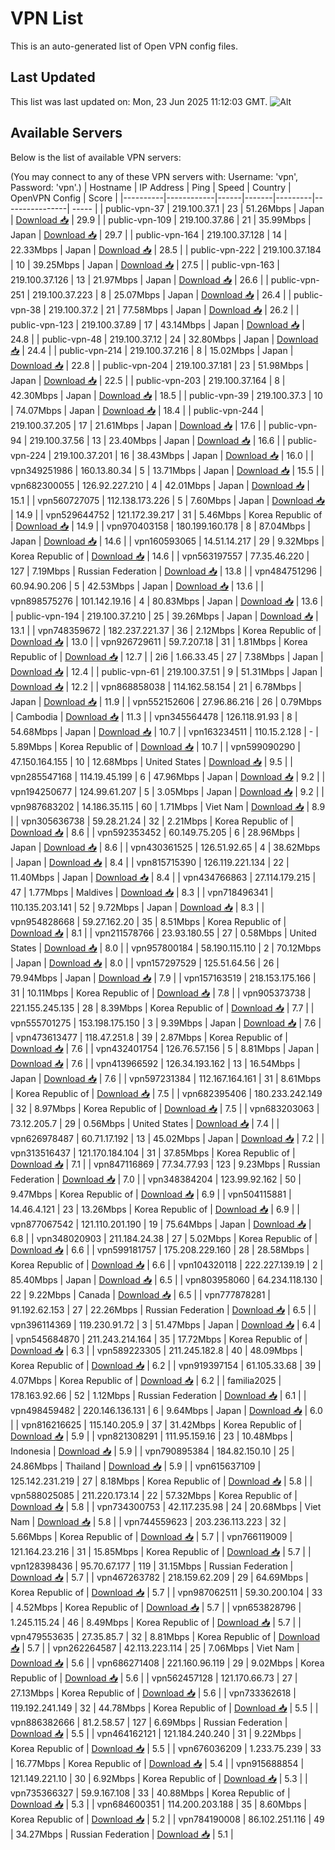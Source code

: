 # VPN List

This is an auto-generated list of Open VPN config files.

## Last Updated

This list was last updated on: Mon, 23 Jun 2025 11:12:03 GMT.
![Alt](https://repobeats.axiom.co/api/embed/186b98318ef1479477931607c1ad7d823f12451f.svg "Repobeats analytics image")

## Available Servers

Below is the list of available VPN servers:

(You may connect to any of these VPN servers with: Username: 'vpn', Password: 'vpn'.)
| Hostname | IP Address | Ping | Speed | Country | OpenVPN Config | Score |
|----------|------------|------|-------|---------|----------------| ----- |
| public-vpn-37 | 219.100.37.1 | 23 | 51.26Mbps | Japan | [Download 📥](./configs/server_0_JP.ovpn) | 29.9 |
| public-vpn-109 | 219.100.37.86 | 21 | 35.99Mbps | Japan | [Download 📥](./configs/server_1_JP.ovpn) | 29.7 |
| public-vpn-164 | 219.100.37.128 | 14 | 22.33Mbps | Japan | [Download 📥](./configs/server_2_JP.ovpn) | 28.5 |
| public-vpn-222 | 219.100.37.184 | 10 | 39.25Mbps | Japan | [Download 📥](./configs/server_3_JP.ovpn) | 27.5 |
| public-vpn-163 | 219.100.37.126 | 13 | 21.97Mbps | Japan | [Download 📥](./configs/server_4_JP.ovpn) | 26.6 |
| public-vpn-251 | 219.100.37.223 | 8 | 25.07Mbps | Japan | [Download 📥](./configs/server_5_JP.ovpn) | 26.4 |
| public-vpn-38 | 219.100.37.2 | 21 | 77.58Mbps | Japan | [Download 📥](./configs/server_6_JP.ovpn) | 26.2 |
| public-vpn-123 | 219.100.37.89 | 17 | 43.14Mbps | Japan | [Download 📥](./configs/server_7_JP.ovpn) | 24.8 |
| public-vpn-48 | 219.100.37.12 | 24 | 32.80Mbps | Japan | [Download 📥](./configs/server_8_JP.ovpn) | 24.4 |
| public-vpn-214 | 219.100.37.216 | 8 | 15.02Mbps | Japan | [Download 📥](./configs/server_9_JP.ovpn) | 22.8 |
| public-vpn-204 | 219.100.37.181 | 23 | 51.98Mbps | Japan | [Download 📥](./configs/server_10_JP.ovpn) | 22.5 |
| public-vpn-203 | 219.100.37.164 | 8 | 42.30Mbps | Japan | [Download 📥](./configs/server_11_JP.ovpn) | 18.5 |
| public-vpn-39 | 219.100.37.3 | 10 | 74.07Mbps | Japan | [Download 📥](./configs/server_12_JP.ovpn) | 18.4 |
| public-vpn-244 | 219.100.37.205 | 17 | 21.61Mbps | Japan | [Download 📥](./configs/server_13_JP.ovpn) | 17.6 |
| public-vpn-94 | 219.100.37.56 | 13 | 23.40Mbps | Japan | [Download 📥](./configs/server_14_JP.ovpn) | 16.6 |
| public-vpn-224 | 219.100.37.201 | 16 | 38.43Mbps | Japan | [Download 📥](./configs/server_15_JP.ovpn) | 16.0 |
| vpn349251986 | 160.13.80.34 | 5 | 13.71Mbps | Japan | [Download 📥](./configs/server_16_JP.ovpn) | 15.5 |
| vpn682300055 | 126.92.227.210 | 4 | 42.01Mbps | Japan | [Download 📥](./configs/server_17_JP.ovpn) | 15.1 |
| vpn560727075 | 112.138.173.226 | 5 | 7.60Mbps | Japan | [Download 📥](./configs/server_18_JP.ovpn) | 14.9 |
| vpn529644752 | 121.172.39.217 | 31 | 5.46Mbps | Korea Republic of | [Download 📥](./configs/server_19_KR.ovpn) | 14.9 |
| vpn970403158 | 180.199.160.178 | 8 | 87.04Mbps | Japan | [Download 📥](./configs/server_20_JP.ovpn) | 14.6 |
| vpn160593065 | 14.51.14.217 | 29 | 9.32Mbps | Korea Republic of | [Download 📥](./configs/server_21_KR.ovpn) | 14.6 |
| vpn563197557 | 77.35.46.220 | 127 | 7.19Mbps | Russian Federation | [Download 📥](./configs/server_22_RU.ovpn) | 13.8 |
| vpn484751296 | 60.94.90.206 | 5 | 42.53Mbps | Japan | [Download 📥](./configs/server_23_JP.ovpn) | 13.6 |
| vpn898575276 | 101.142.19.16 | 4 | 80.83Mbps | Japan | [Download 📥](./configs/server_24_JP.ovpn) | 13.6 |
| public-vpn-194 | 219.100.37.210 | 25 | 39.26Mbps | Japan | [Download 📥](./configs/server_25_JP.ovpn) | 13.1 |
| vpn748359672 | 182.237.221.37 | 36 | 2.12Mbps | Korea Republic of | [Download 📥](./configs/server_26_KR.ovpn) | 13.0 |
| vpn926729611 | 59.7.207.18 | 31 | 1.81Mbps | Korea Republic of | [Download 📥](./configs/server_27_KR.ovpn) | 12.7 |
| 2i6 | 1.66.33.45 | 27 | 7.38Mbps | Japan | [Download 📥](./configs/server_28_JP.ovpn) | 12.4 |
| public-vpn-61 | 219.100.37.51 | 9 | 51.31Mbps | Japan | [Download 📥](./configs/server_29_JP.ovpn) | 12.2 |
| vpn868858038 | 114.162.58.154 | 21 | 6.78Mbps | Japan | [Download 📥](./configs/server_30_JP.ovpn) | 11.9 |
| vpn552152606 | 27.96.86.216 | 26 | 0.79Mbps | Cambodia | [Download 📥](./configs/server_31_KH.ovpn) | 11.3 |
| vpn345564478 | 126.118.91.93 | 8 | 54.68Mbps | Japan | [Download 📥](./configs/server_32_JP.ovpn) | 10.7 |
| vpn163234511 | 110.15.2.128 | - | 5.89Mbps | Korea Republic of | [Download 📥](./configs/server_33_KR.ovpn) | 10.7 |
| vpn599090290 | 47.150.164.155 | 10 | 12.68Mbps | United States | [Download 📥](./configs/server_34_US.ovpn) | 9.5 |
| vpn285547168 | 114.19.45.199 | 6 | 47.96Mbps | Japan | [Download 📥](./configs/server_35_JP.ovpn) | 9.2 |
| vpn194250677 | 124.99.61.207 | 5 | 3.05Mbps | Japan | [Download 📥](./configs/server_36_JP.ovpn) | 9.2 |
| vpn987683202 | 14.186.35.115 | 60 | 1.71Mbps | Viet Nam | [Download 📥](./configs/server_37_VN.ovpn) | 8.9 |
| vpn305636738 | 59.28.21.24 | 32 | 2.21Mbps | Korea Republic of | [Download 📥](./configs/server_38_KR.ovpn) | 8.6 |
| vpn592353452 | 60.149.75.205 | 6 | 28.96Mbps | Japan | [Download 📥](./configs/server_39_JP.ovpn) | 8.6 |
| vpn430361525 | 126.51.92.65 | 4 | 38.62Mbps | Japan | [Download 📥](./configs/server_40_JP.ovpn) | 8.4 |
| vpn815715390 | 126.119.221.134 | 22 | 11.40Mbps | Japan | [Download 📥](./configs/server_41_JP.ovpn) | 8.4 |
| vpn434766863 | 27.114.179.215 | 47 | 1.77Mbps | Maldives | [Download 📥](./configs/server_42_MV.ovpn) | 8.3 |
| vpn718496341 | 110.135.203.141 | 52 | 9.72Mbps | Japan | [Download 📥](./configs/server_43_JP.ovpn) | 8.3 |
| vpn954828668 | 59.27.162.20 | 35 | 8.51Mbps | Korea Republic of | [Download 📥](./configs/server_44_KR.ovpn) | 8.1 |
| vpn211578766 | 23.93.180.55 | 27 | 0.58Mbps | United States | [Download 📥](./configs/server_45_US.ovpn) | 8.0 |
| vpn957800184 | 58.190.115.110 | 2 | 70.12Mbps | Japan | [Download 📥](./configs/server_46_JP.ovpn) | 8.0 |
| vpn157297529 | 125.51.64.56 | 26 | 79.94Mbps | Japan | [Download 📥](./configs/server_47_JP.ovpn) | 7.9 |
| vpn157163519 | 218.153.175.166 | 31 | 10.11Mbps | Korea Republic of | [Download 📥](./configs/server_48_KR.ovpn) | 7.8 |
| vpn905373738 | 221.155.245.135 | 28 | 8.39Mbps | Korea Republic of | [Download 📥](./configs/server_49_KR.ovpn) | 7.7 |
| vpn555701275 | 153.198.175.150 | 3 | 9.39Mbps | Japan | [Download 📥](./configs/server_50_JP.ovpn) | 7.6 |
| vpn473613477 | 118.47.251.8 | 39 | 2.87Mbps | Korea Republic of | [Download 📥](./configs/server_51_KR.ovpn) | 7.6 |
| vpn432401754 | 126.76.57.156 | 5 | 8.81Mbps | Japan | [Download 📥](./configs/server_52_JP.ovpn) | 7.6 |
| vpn413966592 | 126.34.193.162 | 13 | 16.54Mbps | Japan | [Download 📥](./configs/server_53_JP.ovpn) | 7.6 |
| vpn597231384 | 112.167.164.161 | 31 | 8.61Mbps | Korea Republic of | [Download 📥](./configs/server_54_KR.ovpn) | 7.5 |
| vpn682395406 | 180.233.242.149 | 32 | 8.97Mbps | Korea Republic of | [Download 📥](./configs/server_55_KR.ovpn) | 7.5 |
| vpn683203063 | 73.12.205.7 | 29 | 0.56Mbps | United States | [Download 📥](./configs/server_56_US.ovpn) | 7.4 |
| vpn626978487 | 60.71.17.192 | 13 | 45.02Mbps | Japan | [Download 📥](./configs/server_57_JP.ovpn) | 7.2 |
| vpn313516437 | 121.170.184.104 | 31 | 37.85Mbps | Korea Republic of | [Download 📥](./configs/server_58_KR.ovpn) | 7.1 |
| vpn847116869 | 77.34.77.93 | 123 | 9.23Mbps | Russian Federation | [Download 📥](./configs/server_59_RU.ovpn) | 7.0 |
| vpn348384204 | 123.99.92.162 | 50 | 9.47Mbps | Korea Republic of | [Download 📥](./configs/server_60_KR.ovpn) | 6.9 |
| vpn504115881 | 14.46.4.121 | 23 | 13.26Mbps | Korea Republic of | [Download 📥](./configs/server_61_KR.ovpn) | 6.9 |
| vpn877067542 | 121.110.201.190 | 19 | 75.64Mbps | Japan | [Download 📥](./configs/server_62_JP.ovpn) | 6.8 |
| vpn348020903 | 211.184.24.38 | 27 | 5.02Mbps | Korea Republic of | [Download 📥](./configs/server_63_KR.ovpn) | 6.6 |
| vpn599181757 | 175.208.229.160 | 28 | 28.58Mbps | Korea Republic of | [Download 📥](./configs/server_64_KR.ovpn) | 6.6 |
| vpn104320118 | 222.227.139.19 | 2 | 85.40Mbps | Japan | [Download 📥](./configs/server_65_JP.ovpn) | 6.5 |
| vpn803958060 | 64.234.118.130 | 22 | 9.22Mbps | Canada | [Download 📥](./configs/server_66_CA.ovpn) | 6.5 |
| vpn777878281 | 91.192.62.153 | 27 | 22.26Mbps | Russian Federation | [Download 📥](./configs/server_67_RU.ovpn) | 6.5 |
| vpn396114369 | 119.230.91.72 | 3 | 51.47Mbps | Japan | [Download 📥](./configs/server_68_JP.ovpn) | 6.4 |
| vpn545684870 | 211.243.214.164 | 35 | 17.72Mbps | Korea Republic of | [Download 📥](./configs/server_69_KR.ovpn) | 6.3 |
| vpn589223305 | 211.245.182.8 | 40 | 48.09Mbps | Korea Republic of | [Download 📥](./configs/server_70_KR.ovpn) | 6.2 |
| vpn919397154 | 61.105.33.68 | 39 | 4.07Mbps | Korea Republic of | [Download 📥](./configs/server_71_KR.ovpn) | 6.2 |
| familia2025 | 178.163.92.66 | 52 | 1.12Mbps | Russian Federation | [Download 📥](./configs/server_72_RU.ovpn) | 6.1 |
| vpn498459482 | 220.146.136.131 | 6 | 9.64Mbps | Japan | [Download 📥](./configs/server_73_JP.ovpn) | 6.0 |
| vpn816216625 | 115.140.205.9 | 37 | 31.42Mbps | Korea Republic of | [Download 📥](./configs/server_74_KR.ovpn) | 5.9 |
| vpn821308291 | 111.95.159.16 | 23 | 10.48Mbps | Indonesia | [Download 📥](./configs/server_75_ID.ovpn) | 5.9 |
| vpn790895384 | 184.82.150.10 | 25 | 24.86Mbps | Thailand | [Download 📥](./configs/server_76_TH.ovpn) | 5.9 |
| vpn615637109 | 125.142.231.219 | 27 | 8.18Mbps | Korea Republic of | [Download 📥](./configs/server_77_KR.ovpn) | 5.8 |
| vpn588025085 | 211.220.173.14 | 22 | 57.32Mbps | Korea Republic of | [Download 📥](./configs/server_78_KR.ovpn) | 5.8 |
| vpn734300753 | 42.117.235.98 | 24 | 20.68Mbps | Viet Nam | [Download 📥](./configs/server_79_VN.ovpn) | 5.8 |
| vpn744559623 | 203.236.113.223 | 32 | 5.66Mbps | Korea Republic of | [Download 📥](./configs/server_80_KR.ovpn) | 5.7 |
| vpn766119009 | 121.164.23.216 | 31 | 15.85Mbps | Korea Republic of | [Download 📥](./configs/server_81_KR.ovpn) | 5.7 |
| vpn128398436 | 95.70.67.177 | 119 | 31.15Mbps | Russian Federation | [Download 📥](./configs/server_82_RU.ovpn) | 5.7 |
| vpn467263782 | 218.159.62.209 | 29 | 64.69Mbps | Korea Republic of | [Download 📥](./configs/server_83_KR.ovpn) | 5.7 |
| vpn987062511 | 59.30.200.104 | 33 | 4.52Mbps | Korea Republic of | [Download 📥](./configs/server_84_KR.ovpn) | 5.7 |
| vpn653828796 | 1.245.115.24 | 46 | 8.49Mbps | Korea Republic of | [Download 📥](./configs/server_85_KR.ovpn) | 5.7 |
| vpn479553635 | 27.35.85.7 | 32 | 8.81Mbps | Korea Republic of | [Download 📥](./configs/server_86_KR.ovpn) | 5.7 |
| vpn262264587 | 42.113.223.114 | 25 | 7.06Mbps | Viet Nam | [Download 📥](./configs/server_87_VN.ovpn) | 5.6 |
| vpn686271408 | 221.160.96.119 | 29 | 9.02Mbps | Korea Republic of | [Download 📥](./configs/server_88_KR.ovpn) | 5.6 |
| vpn562457128 | 121.170.66.73 | 27 | 27.13Mbps | Korea Republic of | [Download 📥](./configs/server_89_KR.ovpn) | 5.6 |
| vpn733362618 | 119.192.241.149 | 32 | 44.78Mbps | Korea Republic of | [Download 📥](./configs/server_90_KR.ovpn) | 5.5 |
| vpn886382666 | 81.2.58.57 | 127 | 6.69Mbps | Russian Federation | [Download 📥](./configs/server_91_RU.ovpn) | 5.5 |
| vpn464162121 | 121.184.240.240 | 31 | 9.22Mbps | Korea Republic of | [Download 📥](./configs/server_92_KR.ovpn) | 5.5 |
| vpn676036209 | 1.233.75.239 | 33 | 16.77Mbps | Korea Republic of | [Download 📥](./configs/server_93_KR.ovpn) | 5.4 |
| vpn915688854 | 121.149.221.10 | 30 | 6.92Mbps | Korea Republic of | [Download 📥](./configs/server_94_KR.ovpn) | 5.3 |
| vpn735366327 | 59.9.167.108 | 33 | 40.88Mbps | Korea Republic of | [Download 📥](./configs/server_95_KR.ovpn) | 5.3 |
| vpn684600351 | 114.200.203.188 | 35 | 8.60Mbps | Korea Republic of | [Download 📥](./configs/server_96_KR.ovpn) | 5.2 |
| vpn784190008 | 86.102.251.116 | 49 | 34.27Mbps | Russian Federation | [Download 📥](./configs/server_97_RU.ovpn) | 5.1 |
